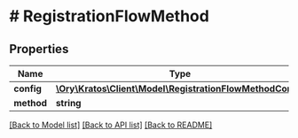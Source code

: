 # # RegistrationFlowMethod

## Properties

Name | Type | Description | Notes
------------ | ------------- | ------------- | -------------
**config** | [**\Ory\Kratos\Client\Model\RegistrationFlowMethodConfig**](RegistrationFlowMethodConfig.md) |  | 
**method** | **string** | and so on. | 

[[Back to Model list]](../../README.md#documentation-for-models) [[Back to API list]](../../README.md#documentation-for-api-endpoints) [[Back to README]](../../README.md)



